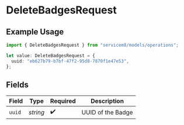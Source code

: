 # DeleteBadgesRequest

## Example Usage

```typescript
import { DeleteBadgesRequest } from "servicem8/models/operations";

let value: DeleteBadgesRequest = {
  uuid: "eb627b79-b7bf-47f2-95d8-7870f1e47e53",
};
```

## Fields

| Field              | Type               | Required           | Description        |
| ------------------ | ------------------ | ------------------ | ------------------ |
| `uuid`             | *string*           | :heavy_check_mark: | UUID of the Badge  |